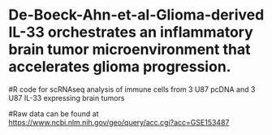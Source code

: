 # De-Boeck-Ahn-et-al-Glioma-derived IL-33 orchestrates an inflammatory brain tumor microenvironment that accelerates glioma progression.


#R code for scRNAseq analysis of immune cells from 3 U87 pcDNA and 3 U87 IL-33 expressing brain tumors

#Raw data can be found at https://www.ncbi.nlm.nih.gov/geo/query/acc.cgi?acc=GSE153487
